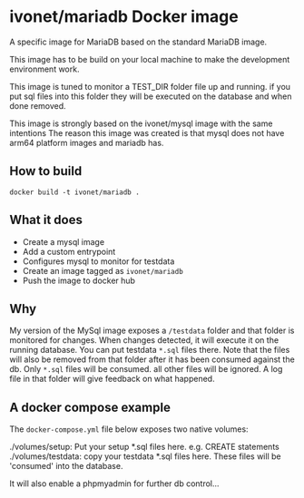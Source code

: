 # ivonet/mariadb Docker image

A specific image for MariaDB based on the standard MariaDB image.

This image has to be build on your local machine to make the 
development environment work.

This image is tuned to monitor a TEST_DIR folder file up and running.
if you put sql files into this folder they will be executed on the database
and when done removed.

This image is strongly based on the ivonet/mysql image with the same intentions
The reason this image was created is that mysql does not have arm64 platform images
and mariadb has.

## How to build

```shell
docker build -t ivonet/mariadb .
```

## What it does

* Create a mysql image
* Add a custom entrypoint
* Configures mysql to monitor for testdata
* Create an image tagged as `ivonet/mariadb`
* Push the image to docker hub


## Why

My version of the MySql image exposes a `/testdata` folder and that folder is monitored for changes.
When changes detected, it will execute it on the running database.
You can put testdata `*.sql` files there. Note that the files will also be removed from that folder after it has been consumed against the db. Only `*.sql` files will be consumed. all other files will be ignored. A log file in that folder will give feedback on what happened.

## A docker compose example

The `docker-compose.yml` file below exposes two native volumes:

./volumes/setup: Put your setup *.sql files here. e.g. CREATE statements 
./volumes/testdata: copy your testdata *.sql files here. These files will be 'consumed' into the database. 

It will also enable a phpmyadmin for further db control...

